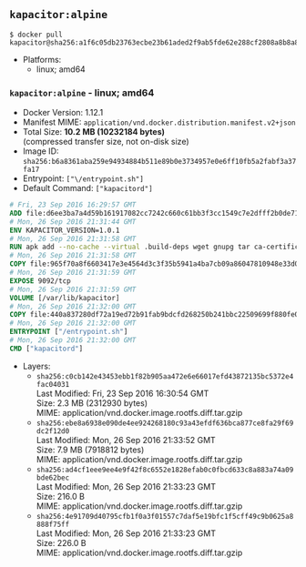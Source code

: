 ## `kapacitor:alpine`

```console
$ docker pull kapacitor@sha256:a1f6c05db23763ecbe23b61aded2f9ab5fde62e288cf2808a8b8a8d528ddbe37
```

-	Platforms:
	-	linux; amd64

### `kapacitor:alpine` - linux; amd64

-	Docker Version: 1.12.1
-	Manifest MIME: `application/vnd.docker.distribution.manifest.v2+json`
-	Total Size: **10.2 MB (10232184 bytes)**  
	(compressed transfer size, not on-disk size)
-	Image ID: `sha256:b6a8361aba259e94934884b511e89b0e3734957e0e6ff10fb5a2fabf3a37fa17`
-	Entrypoint: `["\/entrypoint.sh"]`
-	Default Command: `["kapacitord"]`

```dockerfile
# Fri, 23 Sep 2016 16:29:57 GMT
ADD file:d6ee3ba7a4d59b161917082cc7242c660c61bb3f3cc1549c7e2dfff2b0de7104 in / 
# Mon, 26 Sep 2016 21:31:44 GMT
ENV KAPACITOR_VERSION=1.0.1
# Mon, 26 Sep 2016 21:31:58 GMT
RUN apk add --no-cache --virtual .build-deps wget gnupg tar ca-certificates &&     update-ca-certificates &&     gpg --keyserver hkp://ha.pool.sks-keyservers.net         --recv-keys 05CE15085FC09D18E99EFB22684A14CF2582E0C5 &&     wget -q https://dl.influxdata.com/kapacitor/releases/kapacitor-${KAPACITOR_VERSION}-static_linux_amd64.tar.gz.asc &&     wget -q https://dl.influxdata.com/kapacitor/releases/kapacitor-${KAPACITOR_VERSION}-static_linux_amd64.tar.gz &&     gpg --batch --verify kapacitor-${KAPACITOR_VERSION}-static_linux_amd64.tar.gz.asc kapacitor-${KAPACITOR_VERSION}-static_linux_amd64.tar.gz &&     mkdir -p /usr/src &&     tar -C /usr/src -xzf kapacitor-${KAPACITOR_VERSION}-static_linux_amd64.tar.gz &&     rm -f /usr/src/kapacitor-*/kapacitor.conf &&     chmod +x /usr/src/kapacitor-*/* &&     cp -a /usr/src/kapacitor-*/* /usr/bin/ &&     rm -rf *.tar.gz* /usr/src /root/.gnupg &&     apk del .build-deps
# Mon, 26 Sep 2016 21:31:58 GMT
COPY file:965f70a8f6603417e3e4564d3c3f35b5941a4ba7cb09a86047810948e33d0831 in /etc/kapacitor/kapacitor.conf 
# Mon, 26 Sep 2016 21:31:59 GMT
EXPOSE 9092/tcp
# Mon, 26 Sep 2016 21:31:59 GMT
VOLUME [/var/lib/kapacitor]
# Mon, 26 Sep 2016 21:32:00 GMT
COPY file:440a837280df72a19ed72b91fab9bdcfd268250b241bbc22509699f880fe0d17 in /entrypoint.sh 
# Mon, 26 Sep 2016 21:32:00 GMT
ENTRYPOINT ["/entrypoint.sh"]
# Mon, 26 Sep 2016 21:32:00 GMT
CMD ["kapacitord"]
```

-	Layers:
	-	`sha256:c0cb142e43453ebb1f82b905aa472e6e66017efd43872135bc5372e4fac04031`  
		Last Modified: Fri, 23 Sep 2016 16:30:54 GMT  
		Size: 2.3 MB (2312930 bytes)  
		MIME: application/vnd.docker.image.rootfs.diff.tar.gzip
	-	`sha256:ebe8a6938e090de4ee924268180c93a43efdf636bca877ce8fa29f69dc2f12d0`  
		Last Modified: Mon, 26 Sep 2016 21:33:52 GMT  
		Size: 7.9 MB (7918812 bytes)  
		MIME: application/vnd.docker.image.rootfs.diff.tar.gzip
	-	`sha256:ad4cf1eee9ee4e9f42f8c6552e1828efab0c0fbcd633c8a883a74a09bde62bec`  
		Last Modified: Mon, 26 Sep 2016 21:33:23 GMT  
		Size: 216.0 B  
		MIME: application/vnd.docker.image.rootfs.diff.tar.gzip
	-	`sha256:4e91709d40795cfb1f0a3f01557c7daf5e19bfc1f5cff49c9b0625a8888f75ff`  
		Last Modified: Mon, 26 Sep 2016 21:33:23 GMT  
		Size: 226.0 B  
		MIME: application/vnd.docker.image.rootfs.diff.tar.gzip

